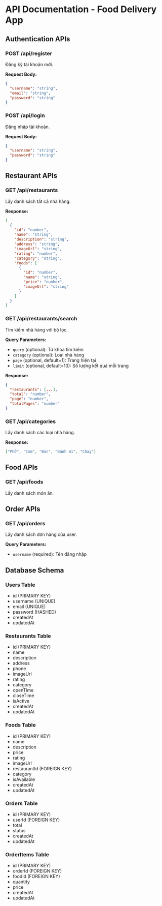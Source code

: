 # API Documentation - Food Delivery App

## Authentication APIs

### POST /api/register
Đăng ký tài khoản mới.

**Request Body:**
```json
{
  "username": "string",
  "email": "string", 
  "password": "string"
}
```

### POST /api/login
Đăng nhập tài khoản.

**Request Body:**
```json
{
  "username": "string",
  "password": "string"
}
```

## Restaurant APIs

### GET /api/restaurants
Lấy danh sách tất cả nhà hàng.

**Response:**
```json
[
  {
    "id": "number",
    "name": "string",
    "description": "string",
    "address": "string",
    "imageUrl": "string",
    "rating": "number",
    "category": "string",
    "foods": [
      {
        "id": "number",
        "name": "string",
        "price": "number",
        "imageUrl": "string"
      }
    ]
  }
]
```

### GET /api/restaurants/search
Tìm kiếm nhà hàng với bộ lọc.

**Query Parameters:**
- `query` (optional): Từ khóa tìm kiếm
- `category` (optional): Loại nhà hàng
- `page` (optional, default=1): Trang hiện tại
- `limit` (optional, default=10): Số lượng kết quả mỗi trang

**Response:**
```json
{
  "restaurants": [...],
  "total": "number",
  "page": "number", 
  "totalPages": "number"
}
```

### GET /api/categories
Lấy danh sách các loại nhà hàng.

**Response:**
```json
["Phở", "Cơm", "Bún", "Bánh mì", "Chay"]
```

## Food APIs

### GET /api/foods
Lấy danh sách món ăn.

## Order APIs

### GET /api/orders
Lấy danh sách đơn hàng của user.

**Query Parameters:**
- `username` (required): Tên đăng nhập

## Database Schema

### Users Table
- id (PRIMARY KEY)
- username (UNIQUE)
- email (UNIQUE) 
- password (HASHED)
- createdAt
- updatedAt

### Restaurants Table
- id (PRIMARY KEY)
- name
- description
- address
- phone
- imageUrl
- rating
- category
- openTime
- closeTime
- isActive
- createdAt
- updatedAt

### Foods Table
- id (PRIMARY KEY)
- name
- description
- price
- rating
- imageUrl
- restaurantId (FOREIGN KEY)
- category
- isAvailable
- createdAt
- updatedAt

### Orders Table
- id (PRIMARY KEY)
- userId (FOREIGN KEY)
- total
- status
- createdAt
- updatedAt

### OrderItems Table
- id (PRIMARY KEY)
- orderId (FOREIGN KEY)
- foodId (FOREIGN KEY)
- quantity
- price
- createdAt
- updatedAt

